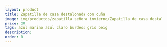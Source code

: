 ```yaml
---
layout: product
title: Zapatilla de casa destalonada con cuña
image: img/productos/zapatilla señora invierno/Zapatilla de casa destalonada con cuña=20=azul marino azul claro burdeos gris beig.webp
price: 20
tags: azul marino azul claro burdeos gris beig
description: 
order: 0
---
```

